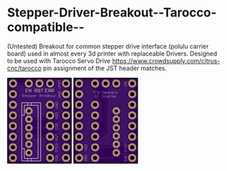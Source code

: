# Stepper-Driver-Breakout--Tarocco-compatible--
(Untested) Breakout for common stepper drive interface (polulu carrier board) used in almost every 3d printer with replaceable Drivers.
Designed to be used with Tarocco Servo Drive https://www.crowdsupply.com/citrus-cnc/tarocco pin assignment of the JST header matches.


![Top](Images/Top.png)
![Top](Images/Bottom.png)
